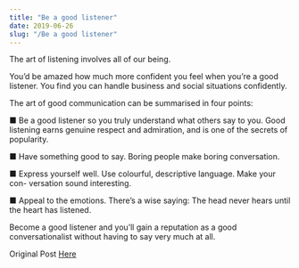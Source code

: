 ```yaml
---
title: "Be a good listener"
date: 2019-06-26
slug: "/Be a good listener"
---
```



The art of listening involves all of our being.

You’d be amazed how much more confident you feel when you’re a good listener.
You find you can handle business and social situations confidently.

The art of good communication can be summarised in four points:

■ Be a good listener so you truly understand what others say to you. Good
listening earns genuine respect and admiration, and is one of the secrets of
popularity.

■ Have something good to say. Boring people make boring conversation.

■ Express yourself well. Use colourful, descriptive language. Make your con-
versation sound interesting.

■ Appeal to the emotions. There’s a wise saying: The head never hears until the
heart has listened.

Become a good listener and you’ll gain a reputation as a good conversationalist without
having to say very much at all.

 Original Post [Here](https://singlebucks.blogspot.com/2019/06/be-good-listener.html)
